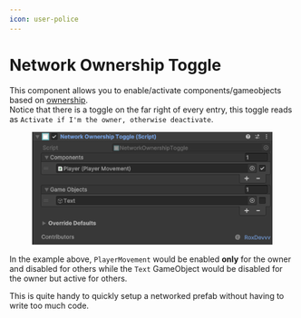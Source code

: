 ```yaml
---
icon: user-police
---
```


# Network Ownership Toggle

This component allows you to enable/activate components/gameobjects based on [ownership](../systems-and-modules/network-identity/ownership.md).\
Notice that there is a toggle on the far right of every entry, this toggle reads as `Activate if I'm the owner, otherwise deactivate`.

<figure><img src="../.gitbook/assets/image (33).png" alt=""><figcaption></figcaption></figure>

In the example above, `PlayerMovement` would be enabled **only** for the owner and disabled for others while the `Text` GameObject would be disabled for the owner but active for others.

This is quite handy to quickly setup a networked prefab without having to write too much code.
